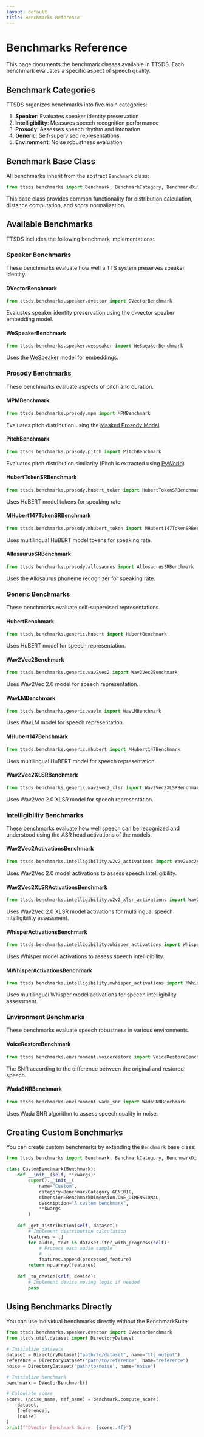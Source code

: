```yaml
---
layout: default
title: Benchmarks Reference
---
```


# Benchmarks Reference

This page documents the benchmark classes available in TTSDS. Each benchmark evaluates a specific aspect of speech quality.

## Benchmark Categories

TTSDS organizes benchmarks into five main categories:

1. **Speaker**: Evaluates speaker identity preservation
2. **Intelligibility**: Measures speech recognition performance
3. **Prosody**: Assesses speech rhythm and intonation
4. **Generic**: Self-supervised representations
5. **Environment**: Noise robustness evaluation

## Benchmark Base Class

All benchmarks inherit from the abstract `Benchmark` class:

```python
from ttsds.benchmarks import Benchmark, BenchmarkCategory, BenchmarkDimension
```

This base class provides common functionality for distribution calculation, distance computation, and score normalization.

## Available Benchmarks

TTSDS includes the following benchmark implementations:

### Speaker Benchmarks

These benchmarks evaluate how well a TTS system preserves speaker identity.

#### DVectorBenchmark

```python
from ttsds.benchmarks.speaker.dvector import DVectorBenchmark
```

Evaluates speaker identity preservation using the d-vector speaker embedding model.

#### WeSpeakerBenchmark

```python
from ttsds.benchmarks.speaker.wespeaker import WeSpeakerBenchmark
```

Uses the [WeSpeaker](https://github.com/wenet-e2e/wespeaker) model for embeddings.

### Prosody Benchmarks

These benchmarks evaluate aspects of pitch and duration.

#### MPMBenchmark

```python
from ttsds.benchmarks.prosody.mpm import MPMBenchmark
```

Evaluates pitch distribution using the [Masked Prosody Model](https://arxiv.org/abs/2506.02584)

#### PitchBenchmark

```python
from ttsds.benchmarks.prosody.pitch import PitchBenchmark
```

Evaluates pitch distribution similarity (Pitch is extracted using [PyWorld](https://github.com/JeremyCCHsu/Python-Wrapper-for-World-Vocoder))

#### HubertTokenSRBenchmark

```python
from ttsds.benchmarks.prosody.hubert_token import HubertTokenSRBenchmark
```

Uses HuBERT model tokens for speaking rate.

#### MHubert147TokenSRBenchmark

```python
from ttsds.benchmarks.prosody.mhubert_token import MHubert147TokenSRBenchmark
```

Uses multilingual HuBERT model tokens for speaking rate.

#### AllosaurusSRBenchmark

```python
from ttsds.benchmarks.prosody.allosaurus import AllosaurusSRBenchmark
```

Uses the Allosaurus phoneme recognizer for speaking rate.

### Generic Benchmarks

These benchmarks evaluate self-supervised representations.

#### HubertBenchmark

```python
from ttsds.benchmarks.generic.hubert import HubertBenchmark
```

Uses HuBERT model for speech representation.

#### Wav2Vec2Benchmark

```python
from ttsds.benchmarks.generic.wav2vec2 import Wav2Vec2Benchmark
```

Uses Wav2Vec 2.0 model for speech representation.

#### WavLMBenchmark

```python
from ttsds.benchmarks.generic.wavlm import WavLMBenchmark
```

Uses WavLM model for speech representation.

#### MHubert147Benchmark

```python
from ttsds.benchmarks.generic.mhubert import MHubert147Benchmark
```

Uses multilingual HuBERT model for speech representation.

#### Wav2Vec2XLSRBenchmark

```python
from ttsds.benchmarks.generic.wav2vec2_xlsr import Wav2Vec2XLSRBenchmark
```

Uses Wav2Vec 2.0 XLSR model for speech representation.

### Intelligibility Benchmarks

These benchmarks evaluate how well speech can be recognized and understood using the ASR head activations of the models.

#### Wav2Vec2ActivationsBenchmark

```python
from ttsds.benchmarks.intelligibility.w2v2_activations import Wav2Vec2ActivationsBenchmark
```

Uses Wav2Vec 2.0 model activations to assess speech intelligibility.

#### Wav2Vec2XLSRActivationsBenchmark

```python
from ttsds.benchmarks.intelligibility.w2v2_xlsr_activations import Wav2Vec2XLSRActivationsBenchmark
```

Uses Wav2Vec 2.0 XLSR model activations for multilingual speech intelligibility assessment.

#### WhisperActivationsBenchmark

```python
from ttsds.benchmarks.intelligibility.whisper_activations import WhisperActivationsBenchmark
```

Uses Whisper model activations to assess speech intelligibility.

#### MWhisperActivationsBenchmark

```python
from ttsds.benchmarks.intelligibility.mwhisper_activations import MWhisperActivationsBenchmark
```

Uses multilingual Whisper model activations for speech intelligibility assessment.

### Environment Benchmarks

These benchmarks evaluate speech robustness in various environments.

#### VoiceRestoreBenchmark

```python
from ttsds.benchmarks.environment.voicerestore import VoiceRestoreBenchmark
```

The SNR according to the difference between the original and restored speech.

#### WadaSNRBenchmark

```python
from ttsds.benchmarks.environment.wada_snr import WadaSNRBenchmark
```

Uses Wada SNR algorithm to assess speech quality in noise.

## Creating Custom Benchmarks

You can create custom benchmarks by extending the `Benchmark` base class:

```python
from ttsds.benchmarks import Benchmark, BenchmarkCategory, BenchmarkDimension

class CustomBenchmark(Benchmark):
    def __init__(self, **kwargs):
        super().__init__(
            name="Custom",
            category=BenchmarkCategory.GENERIC,
            dimension=BenchmarkDimension.ONE_DIMENSIONAL,
            description="A custom benchmark",
            **kwargs
        )
    
    def _get_distribution(self, dataset):
        # Implement distribution calculation
        features = []
        for audio, text in dataset.iter_with_progress(self):
            # Process each audio sample
            # ...
            features.append(processed_feature)
        return np.array(features)
    
    def _to_device(self, device):
        # Implement device moving logic if needed
        pass
```

## Using Benchmarks Directly

You can use individual benchmarks directly without the BenchmarkSuite:

```python
from ttsds.benchmarks.speaker.dvector import DVectorBenchmark
from ttsds.util.dataset import DirectoryDataset

# Initialize datasets
dataset = DirectoryDataset("path/to/dataset", name="tts_output")
reference = DirectoryDataset("path/to/reference", name="reference")
noise = DirectoryDataset("path/to/noise", name="noise")

# Initialize benchmark
benchmark = DVectorBenchmark()

# Calculate score
score, (noise_name, ref_name) = benchmark.compute_score(
    dataset,
    [reference],
    [noise]
)
print(f"DVector Benchmark Score: {score:.4f}") 